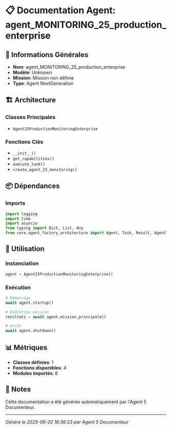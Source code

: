 # 📋 Documentation Agent: agent_MONITORING_25_production_enterprise

## 🎯 Informations Générales

- **Nom**: agent_MONITORING_25_production_enterprise
- **Modèle**: Unknown
- **Mission**: Mission non définie
- **Type**: Agent NextGeneration

## 🏗️ Architecture

### Classes Principales
- `Agent25ProductionMonitoringEnterprise`

### Fonctions Clés
- `__init__()`
- `get_capabilities()`
- `execute_task()`
- `create_agent_25_monitoring()`

## 📦 Dépendances

### Imports
```python
import logging
import time
import asyncio
from typing import Dict, List, Any
from core.agent_factory_architecture import Agent, Task, Result, AgentType
```

## 🚀 Utilisation

### Instanciation
```python
agent = Agent25ProductionMonitoringEnterprise()
```

### Exécution
```python
# Démarrage
await agent.startup()

# Exécution mission
resultats = await agent.mission_principale()

# Arrêt
await agent.shutdown()
```

## 📊 Métriques

- **Classes définies**: 1
- **Fonctions disponibles**: 4
- **Modules importés**: 6

## 📝 Notes

Cette documentation a été générée automatiquement par l'Agent 5 Documenteur.

---
*Généré le 2025-06-20 16:36:23 par Agent 5 Documenteur*
